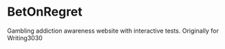 # BetOnRegret
Gambling addiction awareness website with interactive tests. Originally for Writing3030
